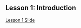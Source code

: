 ## Lesson 1: Introduction

[Lesson 1 Slide](https://1drv.ms/p/s!AlB8AhjPseywgSS9AEFJ-qmtpYf4?e=3RV0bu)